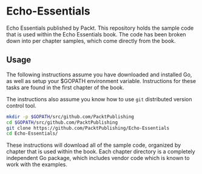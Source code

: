 # Echo-Essentials
Echo Essentials published by Packt.  This repository holds the sample code that
is used within the Echo Essentials book.  The code has been broken down into 
per chapter samples, which come directly from the book.

## Usage

The following instructions assume you have downloaded and installed Go, as
well as setup your $GOPATH environment variable.  Instructions for these tasks
are found in the first chapter of the book.

The instructions also assume you know how to use `git` distributed version
control tool.

```bash
mkdir -p $GOPATH/src/github.com/PacktPublishing
cd $GOPATH/src/github.com/PacktPublishing
git clone https://github.com/PacktPublishing/Echo-Essentials
cd Echo-Essentials/
```

These instructions will download all of the sample code, organized by chapter
that is used within the book.  Each chapter directory is a completely
independent Go package, which includes vendor code which is known to work with
the examples.

